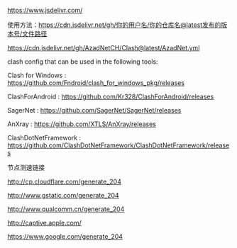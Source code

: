 https://www.jsdelivr.com/

使用方法：https://cdn.jsdelivr.net/gh/你的用户名/你的仓库名@latest发布的版本号/文件路径

https://cdn.jsdelivr.net/gh/AzadNetCH/Clash@latest/AzadNet.yml

clash config that can be used in the following tools:

Clash for Windows : https://github.com/Fndroid/clash_for_windows_pkg/releases

ClashForAndroid : https://github.com/Kr328/ClashForAndroid/releases

SagerNet : https://github.com/SagerNet/SagerNet/releases

AnXray : https://github.com/XTLS/AnXray/releases

ClashDotNetFramework : https://github.com/ClashDotNetFramework/ClashDotNetFramework/releases

节点测速链接

http://cp.cloudflare.com/generate_204

http://www.gstatic.com/generate_204

http://www.qualcomm.cn/generate_204

http://captive.apple.com/

https://www.google.com/generate_204
